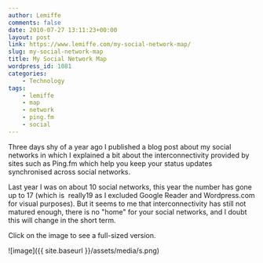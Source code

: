 ```yaml
---
author: Lemiffe
comments: false
date: 2010-07-27 13:11:23+00:00
layout: post
link: https://www.lemiffe.com/my-social-network-map/
slug: my-social-network-map
title: My Social Network Map
wordpress_id: 1081
categories:
    - Technology
tags:
    - lemiffe
    - map
    - network
    - ping.fm
    - social
---
```


Three days shy of a year ago I published a blog post about my social networks in which I explained a bit about the interconnectivity provided by sites such as Ping.fm which help you keep your status updates synchronised across social networks.

Last year I was on about 10 social networks, this year the number has gone up to 17 (which is  really19 as I excluded Google Reader and Wordpress.com for visual purposes). But it seems to me that interconnectivity has still not matured enough, there is no "home" for your social networks, and I doubt this will change in the short term.

Click on the image to see a full-sized version.

![image]({{ site.baseurl }}/assets/media/s.png)
